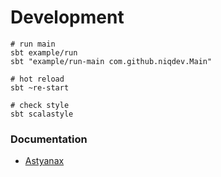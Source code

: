# Development

```
# run main
sbt example/run
sbt "example/run-main com.github.niqdev.Main"

# hot reload
sbt ~re-start

# check style
sbt scalastyle
```

### Documentation

* [Astyanax](https://github.com/Netflix/astyanax)
